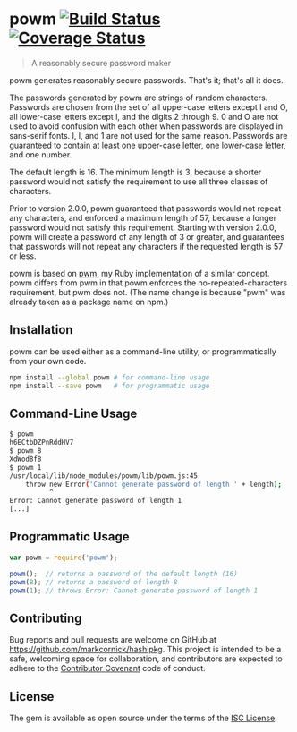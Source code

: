 # powm [![Build Status](https://travis-ci.org/markcornick/powm.svg)](https://travis-ci.org/markcornick/powm) [![Coverage Status](https://coveralls.io/repos/markcornick/powm/badge.svg?branch=master&service=github)](https://coveralls.io/github/markcornick/powm?branch=master)

> A reasonably secure password maker

powm generates reasonably secure passwords. That's it; that's all it does.

The passwords generated by powm are strings of random characters. Passwords are
chosen from the set of all upper-case letters except I and O, all lower-case
letters except l, and the digits 2 through 9. 0 and O are not used to avoid
confusion with each other when passwords are displayed in sans-serif fonts. I,
l, and 1 are not used for the same reason. Passwords are guaranteed to contain
at least one upper-case letter, one lower-case letter, and one number.

The default length is 16. The minimum length is 3, because a shorter password
would not satisfy the requirement to use all three classes of characters.

Prior to version 2.0.0, powm guaranteed that passwords would not repeat any
characters, and enforced a maximum length of 57, because a longer password would
not satisfy this requirement. Starting with version 2.0.0, powm will create
a password of any length of 3 or greater, and guarantees that passwords will not
repeat any characters if the requested length is 57 or less.

powm is based on [pwm](https://github.com/markcornick/pwm), my Ruby
implementation of a similar concept. powm differs from pwm in that powm enforces
the no-repeated-characters requirement, but pwm does not. (The name change is
because "pwm" was already taken as a package name on npm.)

## Installation

powm can be used either as a command-line utility, or programmatically from your
own code.

```bash
npm install --global powm # for command-line usage
npm install --save powm   # for programmatic usage
```

## Command-Line Usage

```bash
$ powm
h6ECtbDZPnRddHV7
$ powm 8
XdWod8f8
$ powm 1
/usr/local/lib/node_modules/powm/lib/powm.js:45
    throw new Error('Cannot generate password of length ' + length);
          ^
Error: Cannot generate password of length 1
[...]
```

## Programmatic Usage

```js
var powm = require('powm');

powm();  // returns a password of the default length (16)
powm(8); // returns a password of length 8
powm(1); // throws Error: Cannot generate password of length 1
```

## Contributing

Bug reports and pull requests are welcome on GitHub at
<https://github.com/markcornick/hashipkg>. This project is intended to be a
safe, welcoming space for collaboration, and contributors are expected to adhere
to the [Contributor Covenant](contributor-covenant.org) code of conduct.

## License

The gem is available as open source under the terms of the [ISC
License](http://opensource.org/licenses/ISC).
